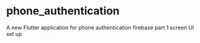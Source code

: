 # phone_authentication

A new Flutter application for phone authentication firebase part 1 screen UI set up
